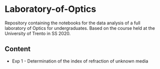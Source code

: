 # Laboratory-of-Optics
Repository containing the notebooks for the data analysis of a full laboratory of Optics for undergraduates. Based on the course held at the University of Trento in SS 2020.

## Content
* Exp 1 - Determination of the index of refraction of unknown media
